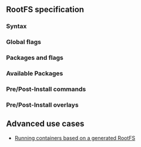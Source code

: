 ## RootFS specification
### Syntax
### Global flags
### Packages and flags
### Available Packages
### Pre/Post-Install commands
### Pre/Post-Install overlays

## Advanced use cases
* [Running containers based on a generated RootFS](run-as-container.md)
